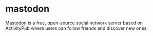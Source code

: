 mastodon
========

[Mastodon][1] is a free, open-source social network server based on ActivityPub
where users can follow friends and discover new ones.

[1]: https://github.com/mastodon/mastodon
